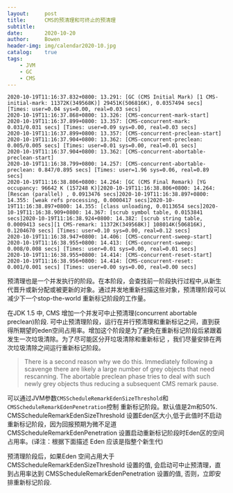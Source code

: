 ```yaml
---
layout:     post
title:      CMS的预清理和可终止的预清理
subtitle:   
date:       2020-10-20
author:     Bowen
header-img: img/calendar2020-10.jpg
catalog:    true
tags:
    - JVM
    - GC
    - CMS
---
```


```
2020-10-19T11:16:37.832+0800: 13.291: [GC (CMS Initial Mark) [1 CMS-initial-mark: 11372K(349568K)] 29451K(506816K), 0.0357494 secs] [Times: user=0.04 sys=0.00, real=0.03 secs]
2020-10-19T11:16:37.868+0800: 13.326: [CMS-concurrent-mark-start]
2020-10-19T11:16:37.899+0800: 13.357: [CMS-concurrent-mark: 0.031/0.031 secs] [Times: user=0.09 sys=0.00, real=0.03 secs]
2020-10-19T11:16:37.899+0800: 13.357: [CMS-concurrent-preclean-start]
2020-10-19T11:16:37.904+0800: 13.362: [CMS-concurrent-preclean: 0.005/0.005 secs] [Times: user=0.01 sys=0.00, real=0.01 secs]
2020-10-19T11:16:37.904+0800: 13.362: [CMS-concurrent-abortable-preclean-start]
2020-10-19T11:16:38.799+0800: 14.257: [CMS-concurrent-abortable-preclean: 0.847/0.895 secs] [Times: user=1.96 sys=0.06, real=0.89 secs]
2020-10-19T11:16:38.806+0800: 14.264: [GC (CMS Final Remark) [YG occupancy: 96642 K (157248 K)]2020-10-19T11:16:38.806+0800: 14.264: [Rescan (parallel) , 0.0913476 secs]2020-10-19T11:16:38.897+0800: 14.355: [weak refs processing, 0.0000417 secs]2020-10-19T11:16:38.897+0800: 14.355: [class unloading, 0.0113654 secs]2020-10-19T11:16:38.909+0800: 14.367: [scrub symbol table, 0.0153841 secs]2020-10-19T11:16:38.924+0800: 14.382: [scrub string table, 0.0009413 secs][1 CMS-remark: 11372K(349568K)] 108014K(506816K), 0.1204670 secs] [Times: user=0.10 sys=0.00, real=0.12 secs]
2020-10-19T11:16:38.947+0800: 14.406: [CMS-concurrent-sweep-start]
2020-10-19T11:16:38.955+0800: 14.413: [CMS-concurrent-sweep: 0.008/0.008 secs] [Times: user=0.01 sys=0.00, real=0.01 secs]
2020-10-19T11:16:38.955+0800: 14.414: [CMS-concurrent-reset-start]
2020-10-19T11:16:38.956+0800: 14.414: [CMS-concurrent-reset: 0.001/0.001 secs] [Times: user=0.00 sys=0.00, real=0.00 secs]
```

预清理也是一个并发执行的阶段。在本阶段，会查找前一阶段执行过程中,从新生代晋升或新分配或被更新的对象。通过并发地重新扫描这些对象，预清理阶段可以减少下一个stop-the-world 重新标记阶段的工作量。

在JDK 1.5 中, CMS 增加一个并发可中止预清理(concurrent abortable preclean)阶段. 可中止预清理阶段，运行在并行预清理和重新标记之间，直到获得所期望的eden空间占用率。增加这个阶段是为了避免在重新标记阶段后紧跟着发生一次垃圾清除。为了尽可能区分开垃圾清除和重新标记 ，我们尽量安排在两次垃圾清除之间运行重新标记阶段。

> There is a second reason why we do this. Immediately following a scavenge there are likely a large number of grey objects that need rescanning. The abortable preclean phase tries to deal with such newly grey objects thus reducing a subsequent CMS remark pause.

可以通过JVM参数`CMSScheduleRemarkEdenSizeThreshold`和 `CMSScheduleRemarkEdenPenetration`控制 重新标记阶段。默认值是2m和50%. CMSScheduleRemarkEdenSizeThreshold 设置Eden区大小,低于此值时不启动重新标记阶段，因为回报预期为微不足道 CMSScheduleRemarkEdenPenetration 设置启动重新标记阶段时Eden区的空间占用率。(译注：根据下面描述 Eden 应该是指整个新生代)

预清理阶段后，如果Eden 空间占用大于 CMSScheduleRemarkEdenSizeThreshold 设置的值, 会启动可中止预清理，直到占用率达到 CMSScheduleRemarkEdenPenetration 设置的值, 否则，立即安排重新标记阶段.

